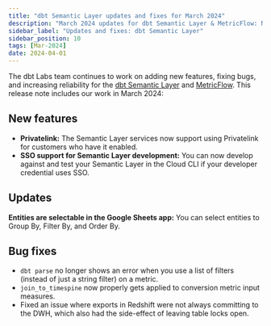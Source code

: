 ```yaml
---
title: "dbt Semantic Layer updates and fixes for March 2024"
description: "March 2024 updates for dbt Semantic Layer & MetricFlow: New export features, enhanced date filters, Tableau, Google Sheets & GraphQL API enhancements, and bug fixes."
sidebar_label: "Updates and fixes: dbt Semantic Layer"
sidebar_position: 10
tags: [Mar-2024]
date: 2024-04-01
---
```


The dbt Labs team continues to work on adding new features, fixing bugs, and increasing reliability for the [dbt Semantic Layer](/docs/use-dbt-semantic-layer/dbt-sl) and [MetricFlow](/docs/build/about-metricflow). This release note includes our work in March 2024:


## New features

- **Privatelink:** The Semantic Layer services now support using Privatelink for customers who have it enabled.
- **SSO support for Semantic Layer development:** You can now develop against and test your Semantic Layer in the Cloud CLI if your developer credential uses SSO.

## Updates

**Entities are selectable in the Google Sheets app:** You can select entities to Group By, Filter By, and Order By.


## Bug fixes

- `dbt parse` no longer shows an error when you use a list of filters (instead of just a string filter) on a metric.
- `join_to_timespine` now properly gets applied to conversion metric input measures.
- Fixed an issue where exports in Redshift were not always committing to the DWH, which also had the side-effect of leaving table locks open.
